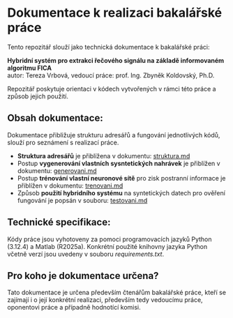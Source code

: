 # Dokumentace k realizaci bakalářské práce
Tento repozitář slouží jako technická dokumentace k bakalářské práci:

**Hybridní systém pro extrakci řečového signálu na základě informovaném algoritmu FICA** 
<br> autor: Tereza Vrbová, vedoucí práce: prof. Ing. Zbyněk Koldovský, Ph.D.

Repozitář poskytuje orientaci v kódech vytvořených v rámci této práce a způsob jejich použití.

## Obsah dokumentace:
Dokumentace přibližuje strukturu adresářů a fungování jednotlivých kódů, slouží pro seznámení s realizací práce.

* **Struktura adresářů** je přiblížena v dokumentu: [struktura.md](https://github.com/TeVr42/bp_dokumentace/blob/main/struktura.md)
* Postup **vygenerování vlastních sysntetických nahrávek** je přiblížen v dokumentu: [generovani.md](https://github.com/TeVr42/bp_dokumentace/blob/main/generovani.md)
* Postup **trénování vlastní neuronové sítě** pro zisk postranní informace je přiblížen v dokumentu: [trenovani.md](https://github.com/TeVr42/bp_dokumentace/blob/main/trenovani.md)
* Způsob **použití hybridního systému** na syntetických datech pro ověření fungování je popsán v souboru: [testovani.md](https://github.com/TeVr42/bp_dokumentace/blob/main/testovani.md)

## Technické specifikace:
Kódy práce jsou vyhotoveny za pomoci programovacích jazyků Python (3.12.4) a Matlab (R2025a). Konkrétní použité knihovny jazyka Python včetně verzí jsou uvedeny v souboru *requirements.txt*.

## Pro koho je dokumentace určena?
Tato dokumentace je určena především čtenářům bakalářské práce, kteří se zajímají i o její konkrétní realizaci, především tedy vedoucímu práce, oponentovi práce a případně hodnotící komisi.
